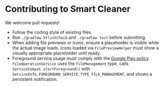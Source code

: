 # Contributing to Smart Cleaner

We welcome pull requests!

* Follow the coding style of existing files.
* Run `./gradlew ktlintCheck` and `./gradlew test` before submitting.
* When adding file previews or icons, ensure a placeholder is visible while the actual image loads. Icons loaded via `FilePreviewHelper` must show a visually appropriate placeholder until ready.
* Foreground service usage must comply with the [Google Play policy](https://developer.android.com/guide/components/foreground-services#types).
  `FileOperationService` uses the `fileManagement` type, calls
  `ServiceCompat.startForeground()` with
  `ServiceInfo.FOREGROUND_SERVICE_TYPE_FILE_MANAGEMENT`, and shows a
  persistent notification.


